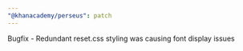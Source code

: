 ```yaml
---
"@khanacademy/perseus": patch
---
```


Bugfix - Redundant reset.css styling was causing font display issues
